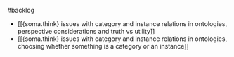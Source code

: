 #backlog 

- [[{soma.think} issues with category and instance relations in ontologies, perspective considerations and truth vs utility]]
- [[{soma.think} issues with category and instance relations in ontologies, choosing whether something is a category or an instance]]